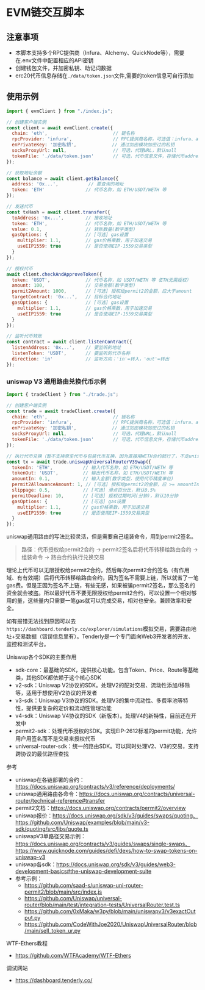 # EVM链交互脚本

## 注意事项
- 本脚本支持多个RPC提供商（Infura、Alchemy、QuickNode等），需要在.env文件中配置相应的API密钥
- 创建钱包文件，并加密私钥、助记词数据
- erc20代币信息存储在`./data/token.json`文件,需要的token信息可自行添加

## 使用示例

```js
import { evmClient } from "./index.js";

// 创建客户端实例
const client = await evmClient.create({ 
  chain: 'eth',                        // 链名称
  rpcProvider: 'infura',               // RPC提供商名称，可选值：infura、alchemy、public(公共节点）)
  enPrivateKey: '加密私钥',             // 通过加密模块加密过的私钥
  socksProxyUrl: null,                 // 可选，代理URL，默认null
  tokenFile: './data/token.json'       // 可选，代币信息文件，存储代币address、abi、decimals等，默认'./data/token.json'。根据你的数据文件位置改
});

// 获取地址余额
const balance = await client.getBalance({ 
  address: '0x...',           // 要查询的地址
  token: 'ETH'               // 代币名称，如 ETH/USDT/WETH 等
});

// 发送代币
const txHash = await client.transfer({ 
  toAddress: '0x...',        // 接收地址
  token: 'ETH',              // 代币名称，如 ETH/USDT/WETH 等
  value: 0.1,                // 转账数量(数字类型)
  gasOptions: {              // [可选] gas设置
    multiplier: 1.1,         // gas价格乘数，用于加速交易
    useEIP1559: true         // 是否使用EIP-1559交易类型
  }
});

// 授权代币
await client.checkAndApproveToken({
  token: 'USDT',             // 代币名称，如 USDT/WETH 等（ETH无需授权）
  amount: 100,               // 交易金额(数字类型)
  permit2Amount: 1000,       // [可选] 授权给permit2的金额，应大于amount
  targetContract: '0x...',   // 目标合约地址
  gasOptions: {              // [可选] gas设置
    multiplier: 1.1,         // gas价格乘数，用于加速交易
    useEIP1559: true         // 是否使用EIP-1559交易类型
  }
});

// 监听代币转账
const contract = await client.listenContract({ 
  listenAddress: '0x...',    // 要监听的地址
  listenToken: 'USDT',       // 要监听的代币名称
  direction: 'in'            // 监听方向：'in'=转入，'out'=转出
});
```

### uniswap V3 通用路由兑换代币示例
```js
import { tradeClient } from "./trade.js";

// 创建客户端实例
const trade = await tradeClient.create({ 
  chain: 'eth',                        // 链名称
  rpcProvider: 'infura',               // RPC提供商名称，可选值：infura、alchemy、public(公共节点）)
  enPrivateKey: '加密私钥',             // 通过加密模块加密过的私钥
  socksProxyUrl: null,                 // 可选，代理URL，默认null
  tokenFile: './data/token.json'       // 可选，代币信息文件，存储代币address、abi、decimals等，默认'./data/token.json'。根据你的数据文件位置改
});

// 执行代币兑换（暂不支持原生代币与包装代币互换，因为直接用WETH合约就行了，不走uniswap路由）
const tx = await trade.uniswapUniversalRouterV3Swap({
  tokenIn: 'ETH',           // 输入代币名称，如 ETH/USDT/WETH 等
  tokenOut: 'USDT',         // 输出代币名称，如 ETH/USDT/WETH 等
  amountIn: 0.1,            // 输入金额(数字类型，使用代币精度单位)
  permit2AllowanceAmount: 1, // [可选] 授权给permit2的金额，应 >= amountIn
  slippage: 0.5,            // [可选] 滑点百分比，默认0.5%
  permitDeadline: 10,       // [可选] 授权过期时间(分钟)，默认10分钟
  gasOptions: {             // [可选] gas设置
    multiplier: 1.1,        // gas价格乘数，用于加速交易
    useEIP1559: true        // 是否使用EIP-1559交易类型
  }
});
```

uniswap通用路由的写法比较灵活，但是需要自己组装命令，用到permit2签名。

>路径：代币授权给permit2合约 -> permit2签名后将代币转移给路由合约 -> 组装命令 -> 路由合约执行兑换交易
      
理论上代币可以无限授权给permit2合约，然后每次permit2合约签名（有作用域、有有效期）后将代币转移给路由合约，因为签名不需要上链，所以就省了一笔gas费。但是正因为签名不上链，有些无感，如果被骗permit2签名，那么签名的资金就会被盗。所以最好代币不要无限授权给permit2合约，可以设置一个相对够用的量，这些量内只需要一笔gas就可以完成交易，相对也安全。兼顾效率和安全。

如有报错无法找到原因可以去`https://dashboard.tenderly.co/explorer/simulations`模拟交易，需要路由地址+交易数据（错误信息里有）。Tenderly是一个专门面向Web3开发者的开发、监控和测试平台。

Uniswap各个SDK的主要作用
- sdk-core：最基础的SDK，提供核心功能。包含Token、Price、Route等基础类，其他SDK都依赖于这个核心SDK
- v2-sdk：Uniswap V2协议的SDK。处理V2的配对交易、流动性添加/移除等，适用于想使用V2协议的开发者
- v3-sdk：Uniswap V3协议的SDK。处理V3的集中流动性、多费率池等特性，提供更复杂的定价和流动性管理功能
- v4-sdk：Uniswap V4协议的SDK（新版本）。处理V4的新特性，目前还在开发中
- permit2-sdk：处理代币授权的SDK。实现EIP-2612标准的permit功能，允许用户用签名而不是交易来授权代币
- universal-router-sdk：统一的路由SDK。可以同时处理V2、V3的交易，支持跨协议的最优路径查找

参考
- uniswap在各链部署的合约：https://docs.uniswap.org/contracts/v3/reference/deployments/
- uniswap通用路由各命令：https://docs.uniswap.org/contracts/universal-router/technical-reference#transfer
- permit2文档：https://docs.uniswap.org/contracts/permit2/overview
- uniswap报价：https://docs.uniswap.org/sdk/v3/guides/swaps/quoting、https://github.com/Uniswap/examples/blob/main/v3-sdk/quoting/src/libs/quote.ts
- uniswapV3单路径交易示例：https://docs.uniswap.org/contracts/v3/guides/swaps/single-swaps、https://www.quicknode.com/guides/defi/dexs/how-to-swap-tokens-on-uniswap-v3
- uniswap各sdk：https://docs.uniswap.org/sdk/v3/guides/web3-development-basics#the-uniswap-development-suite
- 参考示例：
  - https://github.com/saad-s/uniswap-uni-router-permit2/blob/main/src/index.js
  - https://github.com/Uniswap/universal-router/blob/main/test/integration-tests/UniversalRouter.test.ts
  - https://github.com/0xMaka/w3py/blob/main/uniswapv3/v3exactOutput.py
  - https://github.com/CodeWithJoe2020/UniswapUniversalRouter/blob/main/sell_token_ur.py

WTF-Ethers教程
- https://github.com/WTFAcademy/WTF-Ethers

调试网站
- https://dashboard.tenderly.co/

